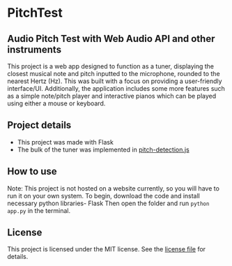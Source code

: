 # PitchTest

## Audio Pitch Test with Web Audio API and other instruments

This project is a web app designed to function as a tuner, displaying the closest musical note and pitch inputted to the microphone, rounded to the nearest Hertz (Hz). This was built with a focus on providing a user-friendly interface/UI. Additionally, the application includes some more features such as a simple note/pitch player and interactive pianos which can be played using either a mouse or keyboard.

## Project details
* This project was made with Flask
* The bulk of the tuner was implemented in [pitch-detection.js](/static/pitch-detection.js)

## How to use
Note: This project is not hosted on a website currently, so you will have to run it on your own system.
To begin, download the code and install necessary python libraries- Flask
Then open the folder and run ```python app.py``` in the terminal.

## License
This project is licensed under the MIT license.
See the [license file](/LICENSE) for details.
